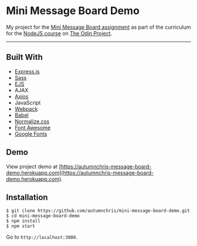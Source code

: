 # Mini Message Board Demo

My project for the [Mini Message Board assignment](https://www.theodinproject.com/courses/nodejs/lessons/mini-message-board) as part of the curriculum for the [NodeJS course](https://www.theodinproject.com/courses/nodejs) on [The Odin Project](https://www.theodinproject.com).

---

## Built With
* [Express.js](https://expressjs.com)
* [Sass](http://sass-lang.com)
* [EJS](https://ejs.co)
* AJAX
* [Axios](https://axios-http.com)
* JavaScript
* [Webpack](https://webpack.js.org)
* [Babel](https://babeljs.io)
* [Normalize.css](https://necolas.github.io/normalize.css)
* [Font Awesome](https://fontawesome.com)
* [Google Fonts](https://fonts.google.com)

## Demo

View project demo at [https://autumnchris-message-board-demo.herokuapp.com](https://autumnchris-message-board-demo.herokuapp.com).

## Installation

```
$ git clone https://github.com/autumnchris/mini-message-board-demo.git
$ cd mini-message-board-demo
$ npm install
$ npm start
```

Go to `http://localhost:3000`.
